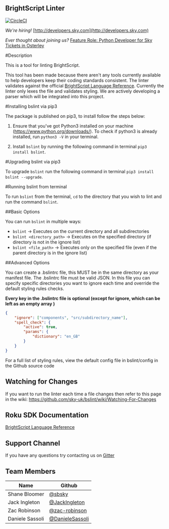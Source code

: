 ## BrightScript Linter
[![CircleCI](https://circleci.com/gh/sky-uk/bslint/tree/master.svg?style=shield&circle-token=a9218a324d2d7bebd187a00fdc170b6a11a17462)](https://circleci.com/gh/sky-uk/bslint/tree/master)

*We're hiring!*
[http://developers.sky.com](http://developers.sky.com)

*Ever thought about joining us?*
[Feature Role: Python Developer for Sky Tickets in Osterley](https://goo.gl/AUZh1w)

#Description

This is a tool for linting BrightScript.

This tool has been made because there aren't any tools currently available to help developers keep their coding standards consistent.
The linter validates against the official [BrightScript Language Reference](https://sdkdocs.roku.com/display/sdkdoc/BrightScript+Language+Reference).
Currently the linter only lexes the file and validates styling. We are actively developing a parser which will be integrated into this project.

#Installing bslint via pip3

The package is published on pip3, to install follow the steps below:

1. Ensure that you've got Python3 installed on your machine (https://www.python.org/downloads/).
   To check if python3 is already installed, run `python3 -V` in your terminal.

2. Install `bslint` by running the following command in terminal `pip3 install bslint`.

#Upgrading bslint via pip3

To upgrade `bslint` run the following command in terminal `pip3 install bslint --upgrade`.

#Running bslint from terminal

To run `bslint` from the terminal, `cd` to the directory that you wish to lint and run the command `bslint`.

##Basic Options

You can run `bslint` in multiple ways:
* `bslint` -> Executes on the current directory and all subdirectories
* `bslint <directory_path>` -> Executes on the specified directory (if directory is not in the ignore list)
* `bslint <file_path>` -> Executes only on the specified file (even if the parent directory is in the ignore list)

##Advanced Options

You can create a .bslintrc file, this MUST be in the same directory as your manifest file. 
The .bslintrc file must be valid JSON.
In this file you can specify specific directories you want to ignore each time and override the default styling rules checks. 

**Every key in the .bslintrc file is optional (except for ignore, which can be left as an empty array )**

```json
{
    "ignore": ["components", "src/subdirectory_name"],
    "spell_check": {
        "active": true,
        "params": {
            "dictionary": "en_GB"
        }
    }
}
```

For a full list of styling rules, view the default config file in bslint/config in the Github source code

## Watching for Changes

If you want to run the linter each time a file changes then refer to this page in the wiki: https://github.com/sky-uk/bslint/wiki/Watching-For-Changes

## Roku SDK Documentation
[BrightScript Language Reference](https://sdkdocs.roku.com/display/sdkdoc/BrightScript+Language+Reference)

## Support Channel
If you have any questions try contacting us on [Gitter](https://gitter.im/bslint/Lobby?utm_source=share-link&utm_medium=link&utm_campaign=share-link)


## Team Members

Name |  Github
------------ | -------------
Shane Bloomer |  [@sbsky](http://github.com/sbsky)
Jack Ingleton | [@JackIngleton](http://github.com/JackIngleton)
Zac Robinson | [@zac-robinson](https://github.com/zac-robinson)
Daniele Sassoli | [@DanieleSassoli](https://github.com/DanieleSassoli)
